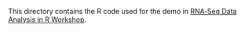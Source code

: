 This directory contains the R code used for the demo in [RNA‐Seq Data Analysis in R Workshop](https://github.com/merlinis12/RNA-Seq-Data-Analysis-in-R/wiki).
